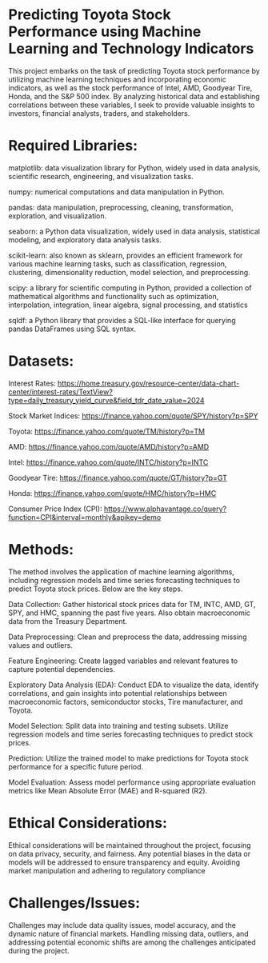 # Predicting Toyota Stock Performance using Machine Learning and Technology Indicators
This project embarks on the task of predicting Toyota stock performance by utilizing machine learning techniques and incorporating economic indicators, as well as the stock performance of Intel, AMD, Goodyear Tire, Honda, and the S&P 500 index. By analyzing historical data and establishing correlations between these variables, I seek to provide valuable insights to investors, financial analysts, traders, and stakeholders.

# Required Libraries:
matplotlib: data visualization library for Python, widely used in data analysis, scientific research, engineering, and visualization tasks.

numpy: numerical computations and data manipulation in Python.

pandas: data manipulation, preprocessing, cleaning, transformation, exploration, and visualization.

seaborn: a Python data visualization, widely used in data analysis, statistical modeling, and exploratory data analysis tasks.

scikit-learn: also known as sklearn, provides an efficient framework for various machine learning tasks, such as classification, regression, clustering, dimensionality reduction, model selection, and preprocessing.

scipy: a library for scientific computing in Python, provided a collection of mathematical algorithms and functionality such as optimization, interpolation, integration, linear algebra, signal processing, and statistics

sqldf: a Python library that provides a SQL-like interface for querying pandas DataFrames using SQL syntax.

# Datasets:
Interest Rates: https://home.treasury.gov/resource-center/data-chart-center/interest-rates/TextView?type=daily_treasury_yield_curve&field_tdr_date_value=2024

Stock Market Indices: https://finance.yahoo.com/quote/SPY/history?p=SPY

Toyota: https://finance.yahoo.com/quote/TM/history?p=TM

AMD: https://finance.yahoo.com/quote/AMD/history?p=AMD

Intel: https://finance.yahoo.com/quote/INTC/history?p=INTC

Goodyear Tire: https://finance.yahoo.com/quote/GT/history?p=GT

Honda: https://finance.yahoo.com/quote/HMC/history?p=HMC

Consumer Price Index (CPI): https://www.alphavantage.co/query?function=CPI&interval=monthly&apikey=demo 

# Methods:
The method involves the application of machine learning algorithms, including regression models and time series forecasting techniques to predict Toyota stock prices. Below are the key steps.

Data Collection: Gather historical stock prices data for TM, INTC, AMD, GT, SPY, and HMC, spanning the past five years. Also obtain macroeconomic data from the Treasury Department.

Data Preprocessing: Clean and preprocess the data, addressing missing values and outliers.

Feature Engineering: Create lagged variables and relevant features to capture potential dependencies.

Exploratory Data Analysis (EDA): Conduct EDA to visualize the data, identify correlations, and gain insights into potential relationships between macroeconomic factors, semiconductor stocks, Tire manufacturer, and Toyota.

Model Selection: Split data into training and testing subsets. Utilize regression models and time series forecasting techniques to predict stock prices.

Prediction: Utilize the trained model to make predictions for Toyota stock performance for a specific future period.

Model Evaluation: Assess model performance using appropriate evaluation metrics like Mean Absolute Error (MAE) and R-squared (R2).

# Ethical Considerations:

Ethical considerations will be maintained throughout the project, focusing on data privacy, security, and fairness. Any potential biases in the data or models will be addressed to ensure transparency and equity. Avoiding market manipulation and adhering to regulatory compliance

# Challenges/Issues:

Challenges may include data quality issues, model accuracy, and the dynamic nature of financial markets. Handling missing data, outliers, and addressing potential economic shifts are among the challenges anticipated during the project.
